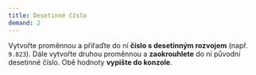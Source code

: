 ```yaml
---
title: Desetinné číslo
demand: 2
---
```


Vytvořte proměnnou a přiřaďte do ní **číslo s desetinným rozvojem** (např. `9.823`). Dále vytvořte druhou proměnnou a **zaokrouhlete** do ní původní desetinné číslo. Obě hodnoty **vypište do konzole**.

<!-- ---solution

```js
let pi = 3.14159265358979
let poZaokrouhleni = Math.round(pi)
console.log('Před zaokrouhlením: ' + pi)
console.log('Po: ' + poZaokrouhleni)
``` -->

